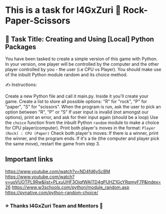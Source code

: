 # This is a task for I4GxZuri 📝 Rock-Paper-Scissors 

## 📜 Task Title: Creating and Using [Local] Python Packages
You have been tasked to create a simple version of this game with Python. In your version, one player will be controlled by the computer and the other player controlled by you - the user (i.e CPU vs Player). 
You should make use of the inbuilt Python module random and its choice method.

✍ Instructions:

Create a new Python file and call it main.py. Inside it you'll create your game.
Create a list to store all possible options:
"R" for "rock", 
"P" for "paper", 
"S" for "scissors".
When the program is run, ask the user to pick an option between "R", "P" or "S"
If user input is invalid (not amongst our options), print an error, and ask for their input again (should be a loop)
Use the `choice` function from the inbuilt Python `random` module to make a choice for CPU player(computer).
Print both player's moves in the format: `Player (Rock) : CPU (Paper)`
Check both player's moves: 
If there is a winner, print the winner, and the program ends. 
If it's a tie (the computer and player pick the same move), restart the game from step 3.

## Important links
https://www.youtube.com/watch?v=ND4fd6yScBM
https://www.youtube.com/watch?v=uoVUOTPL9Rw&list=PLxuUHF3OiqfWAITD4gPUHZ1GcYRqmyF7P&index=26
https://www.w3schools.com/python/module_random.asp
https://pynative.com/python-random-choice/

### ⭐ Thanks I4GxZuri Team and Mentors 🏅
